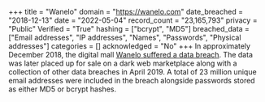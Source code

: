 +++
title = "Wanelo"
domain = "https://wanelo.com"
date_breached = "2018-12-13"
date = "2022-05-04"
record_count = "23,165,793"
privacy = "Public"
Verified = "True"
hashing = ["bcrypt", "MD5"]
breached_data = ["Email addresses", "IP addresses", "Names", "Passwords", "Physical addresses"]
categories = []
acknowledged = "No"
+++
In approximately December 2018, the digital mall <a href="https://www.zdnet.com/article/a-hacker-has-dumped-nearly-one-billion-user-records-over-the-past-two-months/" target="_blank" rel="noopener">Wanelo suffered a data breach</a>. The data was later placed up for sale on a dark web marketplace along with a collection of other data breaches in April 2019. A total of 23 million unique email addresses were included in the breach alongside passwords stored as either MD5 or bcrypt hashes.